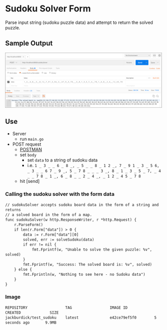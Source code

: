 [//]: # (Image References)
[image_0]: ../misc/test_sudoku_01.PNG

# Sudoku Solver Form
Parse input string (sudoku puzzle data) and attempt to return the solved puzzle.

## Sample Output
![Sample output from POSTMAN][image_0] 

## Use
- Server
    - run `main.go`
- POST request
    - [POSTMAN](https://www.getpostman.com/)
    - set `body`
        - set `data` to a string of sudoku data
        - i.e. ```1 _ 3 _ _ 6 _ 8 _, _ 5 _ _ 8 _ 1 2 _, 7 _ 9 1 _ 3 _ 5 6, _ 3 _ _ 6 7 _ 9 _, 5 _ 7 8 _ _ _ 3 _, 8 _ 1 _ 3 _ 5 _ 7, _ 4 _ _ 7 8 _ 1 _, 6 _ 8 _ _ 2 _ 4 _, _ 1 2 _ 4 5 _ 7 8```
    - hit [send]


### Calling the sudoku solver with the form data
```golang
// sudokuSolver accepts sudoku board data in the form of a string and returns
// a solved board in the form of a map.
func sudokuSolver(w http.ResponseWriter, r *http.Request) {
	r.ParseForm()
	if len(r.Form["data"]) > 0 {
		data := r.Form["data"][0]
		solved, err := solveSudoku(data)
		if err != nil {
			fmt.Fprintf(w, "Unable to solve the given puzzle: %v", solved)
		}
		fmt.Fprintf(w, "Success: The solved board is: %v", solved)
	} else {
		fmt.Fprintln(w, "Nothing to see here - no Sudoku data")
	}
}
```

### Image
```
REPOSITORY                 TAG                 IMAGE ID            CREATED             SIZE
jackburdick/test_sudoku    latest              e42ce79ef5f0        5 seconds ago       9.9MB
```
